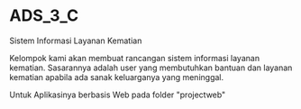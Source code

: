 # ADS_3_C
Sistem Informasi Layanan Kematian

Kelompok kami akan membuat rancangan sistem informasi layanan kematian. Sasarannya adalah user yang membutuhkan bantuan dan layanan kematian apabila ada sanak keluarganya yang meninggal.

Untuk Aplikasinya berbasis Web pada folder "projectweb"
